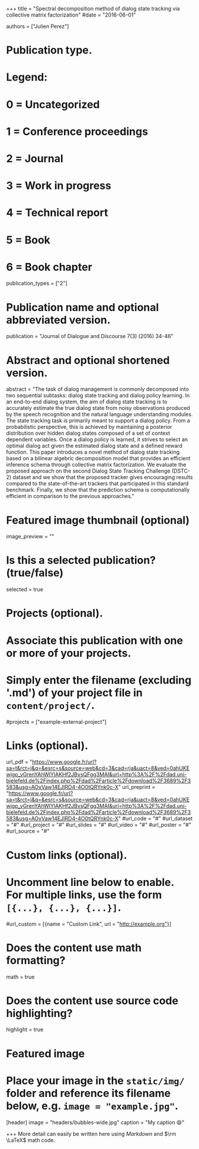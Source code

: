 +++
title = "Spectral decomposition method of dialog state tracking via collective matrix factorization"
#date  = "2016-06-01"

authors = ["Julien Perez"]

# Publication type.
# Legend:
# 0 = Uncategorized
# 1 = Conference proceedings
# 2 = Journal
# 3 = Work in progress
# 4 = Technical report
# 5 = Book
# 6 = Book chapter
publication_types = ["2"]

# Publication name and optional abbreviated version.
publication = "Journal of Dialogue and Discourse 7(3) (2016) 34-46"

# Abstract and optional shortened version.
abstract = "The task of dialog management is commonly decomposed into two sequential subtasks: dialog state tracking and dialog policy learning. In an end-to-end dialog system, the aim of dialog state tracking is to accurately estimate the true dialog state from noisy observations produced by the speech recognition and the natural language understanding modules. The state tracking task is primarily meant to support a dialog policy. From a probabilistic perspective, this is achieved by maintaining a posterior distribution over hidden dialog states composed of a set of context dependent variables. Once a dialog policy is learned, it strives to select an optimal dialog act given the estimated dialog state and a defined reward function. This paper introduces a novel method of dialog state tracking based on a bilinear algebric decomposition model that provides an efficient inference schema through collective matrix factorization. We evaluate the proposed approach on the second Dialog State Tracking Challenge (DSTC-2) dataset and we show that the proposed tracker gives encouraging results compared to the state-of-the-art trackers that participated in this standard benchmark. Finally, we show that the prediction schema is computationally efficient in comparison to the previous approaches."


# Featured image thumbnail (optional)
image_preview = ""

# Is this a selected publication? (true/false)
selected = true

# Projects (optional).
#   Associate this publication with one or more of your projects.
#   Simply enter the filename (excluding '.md') of your project file in `content/project/`.
#projects = ["example-external-project"]

# Links (optional).
url_pdf = "https://www.google.fr/url?sa=t&rct=j&q=&esrc=s&source=web&cd=3&cad=rja&uact=8&ved=0ahUKEwjgp_vGrenYAhWIYlAKHf2JBvsQFgg3MAI&url=http%3A%2F%2Fdad.uni-bielefeld.de%2Findex.php%2Fdad%2Farticle%2Fdownload%2F3689%2F3583&usg=AOvVaw14EJIRD4-4O0tQRYnk0c-X"
url_preprint = "https://www.google.fr/url?sa=t&rct=j&q=&esrc=s&source=web&cd=3&cad=rja&uact=8&ved=0ahUKEwjgp_vGrenYAhWIYlAKHf2JBvsQFgg3MAI&url=http%3A%2F%2Fdad.uni-bielefeld.de%2Findex.php%2Fdad%2Farticle%2Fdownload%2F3689%2F3583&usg=AOvVaw14EJIRD4-4O0tQRYnk0c-X"
#url_code = "#"
#url_dataset = "#"
#url_project = "#"
#url_slides = "#"
#url_video = "#"
#url_poster = "#"
#url_source = "#"

# Custom links (optional).
#   Uncomment line below to enable. For multiple links, use the form `[{...}, {...}, {...}]`.
#url_custom = [{name = "Custom Link", url = "http://example.org"}]

# Does the content use math formatting?
math = true

# Does the content use source code highlighting?
highlight = true

# Featured image
# Place your image in the `static/img/` folder and reference its filename below, e.g. `image = "example.jpg"`.
[header]
image = "headers/bubbles-wide.jpg"
caption = "My caption :smile:"

+++
More detail can easily be written here using *Markdown* and $\rm \LaTeX$ math code.